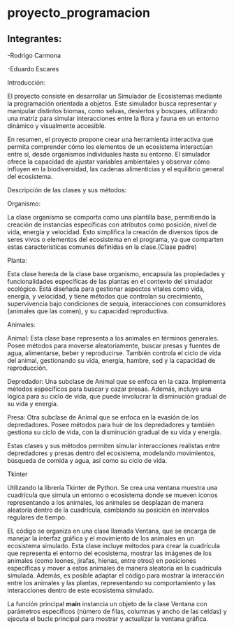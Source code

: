 # proyecto_programacion

Integrantes:
-
-Rodrigo Carmona

-Eduardo Escares



Introducción: 

El proyecto consiste en desarrollar un Simulador de Ecosistemas mediante la programación orientada a objetos. Este simulador busca representar y manipular distintos biomas, como selvas, desiertos y bosques, utilizando una matriz para simular interacciones entre la flora y fauna en un entorno dinámico y visualmente accesible.

En resumen, el proyecto propone crear una herramienta interactiva que permita comprender cómo los elementos de un ecosistema interactúan entre sí, desde organismos individuales hasta su entorno. El simulador ofrece la capacidad de ajustar variables ambientales y observar cómo influyen en la biodiversidad, las cadenas alimenticias y el equilibrio general del ecosistema.


Descripción de las clases y sus métodos:

Organismo:

La clase organismo se comporta como una plantilla base, permitiendo la creación de instancias específicas con atributos como posición, nivel de vida, energía y velocidad. Esto simplifica la creación de diversos tipos de seres vivos o elementos del ecosistema en el programa, ya que comparten estas características comunes definidas en la clase.(Clase padre)

Planta: 

Esta clase hereda de la clase base organismo, encapsula las propiedades y funcionalidades específicas de las plantas en el contexto del simulador ecológico. Está diseñada para gestionar aspectos vitales como vida, energía, y velocidad, y tiene métodos que controlan su crecimiento, supervivencia bajo condiciones de sequía, interacciones con consumidores (animales que las comen), y su capacidad reproductiva.

Animales:

Animal: Esta clase base representa a los animales en términos generales. Posee métodos para moverse aleatoriamente, buscar presas y fuentes de agua, alimentarse, beber y reproducirse. También controla el ciclo de vida del animal, gestionando su vida, energía, hambre, sed y la capacidad de reproducción.

Depredador: Una subclase de Animal que se enfoca en la caza. Implementa métodos específicos para buscar y cazar presas. Además, incluye una lógica para su ciclo de vida, que puede involucrar la disminución gradual de su vida y energía.

Presa: Otra subclase de Animal que se enfoca en la evasión de los depredadores. Posee métodos para huir de los depredadores y también gestiona su ciclo de vida, con la disminución gradual de su vida y energía.

Estas clases y sus métodos permiten simular interacciones realistas entre depredadores y presas dentro del ecosistema, modelando movimientos, búsqueda de comida y agua, así como su ciclo de vida.

Tkinter 

Utilizando la librería Tkinter de Python. Se crea una  ventana muestra una cuadrícula que simula un entorno o ecosistema donde se mueven iconos representando a los animales, los animales se desplazan de manera aleatoria dentro de la cuadrícula, cambiando su posición en intervalos regulares de tiempo.

EL código se organiza en una clase llamada Ventana, que se encarga de manejar la interfaz gráfica y el movimiento de los animales en un ecosistema simulado. Esta clase incluye métodos para crear la cuadrícula que representa el entorno del ecosistema, mostrar las imágenes de los animales (como leones, jirafas, hienas, entre otros) en posiciones específicas y mover a estos animales de manera aleatoria en la cuadrícula simulada. Además, es posible adaptar el código para mostrar la interacción entre los animales y las plantas, representando su comportamiento y las interacciones dentro de este ecosistema simulado.

La función principal __main__ instancia un objeto de la clase Ventana con parámetros específicos (número de filas, columnas y ancho de las celdas) y ejecuta el bucle principal para mostrar y actualizar la ventana gráfica.